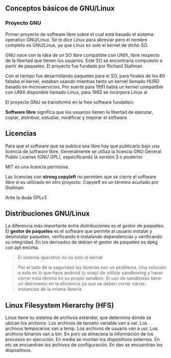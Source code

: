## Conceptos básicos de GNU/Linux
### Proyecto GNU
Primer proyecto de software libre sobre el cual está basado el sistema operativo GNU/Linux. Se le dice Linux para abreviar pero el nombre completo es GNU/Linux, ya que Linux es solo el kernel de dicho SO.

GNU nace con la idea de un SO libre compatible con UNIX, libre respecto de la libertad que tienen los usuarios. Este SO se encontraría compuesto a partir de paquetes. El proyecto fue fundado por Richard Stallman.

Con el tiempo fue desarrollando paquetes para el SO, para finales de los 80 faltaba el kernel, estaban usando mientras tanto un kernel llamado HURD basado en microservicios. Por suerte para 1991 había un kernel compatible con UNIX disponible llamado Linux, para 1992 se incorpora Linux al

El proyecto GNU se transformó en la free software fundation.

**Software libre** significa que los usuarios tienen la libertad de ejecutar, copiar, distribuir, estudiar, modificar y mejorar el software.

## Licencias
Para que el software que se publica sea libre hay que publicarlo bajo una licencia de software libre. Generalmente se utiliza la licencia GNU General Public License (GNU GPL), especificando la versión 3 o posterior.

MIT es una licencia permisiva.

Las licencias con **strong copyleft** no permiten que se cierre el software libre si es utilizado en otro proyecto. Copyleft es un término acuñado por Stallman.

Ante la duda GPLv3

## Distribuciones GNU/Linux
La diferencia más importante entre distribuciones es el gestor de paquetes. El **gestor de paquetes** es el software que permite al usuario instalar y desinstalar paquetes, verificando e instalando dependencias y verificando su integridad. En los derivados de debian el gestor de paquetes es dpkg con apt encima.

>El sistema operativo no es solo el kernel

>Por el lado de la seguridad las librerías son un problema. Una solución a esto es lo que hace android (y snap) de utilizar sandboxing y hacer correr esta librería en su propio sandbox. El uso de sandboxes tiene un detrimento en la eficiencia ya que se deben correr varias instancias de la misma librería.

## Linux Filesystem Hierarchy (HFS)
Linux tiene su sistema de archivos estándar, que determina dónde se ubican los archivos. Los archivos de tamaño variable van a var.
Los archivos temporarios van a temp.
Los archivos de usuario van a usr.
Los archivos binarios van a bin.
En porc se almacena la información de los procesos en ejecución.
En media se montan los dispositivos externos.
En etc se encuentran los archivos de configuración.
En dev se encuentran los dispositivos.
